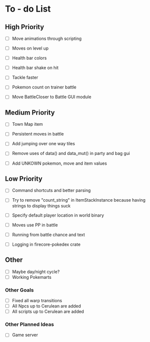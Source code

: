 # To - do List

## High Priority

- [ ] Move animations through scripting
- [ ] Moves on level up

- [ ] Health bar colors
- [ ] Health bar shake on hit
- [ ] Tackle faster

- [ ] Pokemon count on trainer battle
- [ ] Move BattleCloser to Battle GUI module

## Medium Priority

- [ ] Town Map item
- [ ] Persistent moves in battle
- [ ] Add jumping over one way tiles

- [ ] Remove uses of data() and data_mut() in party and bag gui

- [ ] Add UNKOWN pokemon, move and item values

## Low Priority

- [ ] Command shortcuts and better parsing
- [ ] Try to remove "count_string" in ItemStackInstance because having strings to display things suck
- [ ] Specify default player location in world binary
- [ ] Moves use PP in battle
- [ ] Running from battle chance and text

- [ ] Logging in firecore-pokedex crate

## Other

- [ ] Maybe day/night cycle?
- [ ] Working Pokemarts

<!-- - [ ] Trainer and Gym Leader Battle AI -->

### Other Goals

- [ ] Fixed all warp transitions
- [ ] All Npcs up to Cerulean are added
- [ ] All scripts up to Cerulean are added

### Other Planned Ideas

 - [ ] Game server